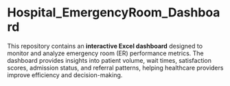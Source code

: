 # Hospital_EmergencyRoom_Dashboard
This repository contains an **interactive Excel dashboard** designed to monitor and analyze emergency room (ER) performance metrics. The dashboard provides insights into patient volume, wait times, satisfaction scores, admission status, and referral patterns, helping healthcare providers improve efficiency and decision-making.
